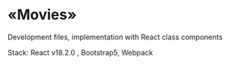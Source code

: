 # «Movies»

Development files, implementation with React class components

Stack: React v18.2.0 , Bootstrap5, Webpack